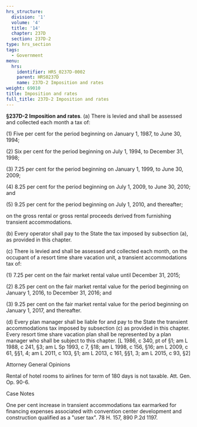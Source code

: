 ```yaml
---
hrs_structure:
  division: '1'
  volume: '4'
  title: '14'
  chapter: 237D
  section: 237D-2
type: hrs_section
tags:
  - Government
menu:
  hrs:
    identifier: HRS_0237D-0002
    parent: HRS0237D
    name: 237D-2 Imposition and rates
weight: 69010
title: Imposition and rates
full_title: 237D-2 Imposition and rates
---
```

**§237D-2 Imposition and rates**. (a) There is levied and shall be assessed and collected each month a tax of:

(1) Five per cent for the period beginning on January 1, 1987, to June 30, 1994;

(2) Six per cent for the period beginning on July 1, 1994, to December 31, 1998;

(3) 7.25 per cent for the period beginning on January 1, 1999, to June 30, 2009;

(4) 8.25 per cent for the period beginning on July 1, 2009, to June 30, 2010; and

(5) 9.25 per cent for the period beginning on July 1, 2010, and thereafter;

on the gross rental or gross rental proceeds derived from furnishing transient accommodations.

(b) Every operator shall pay to the State the tax imposed by subsection (a), as provided in this chapter.

(c) There is levied and shall be assessed and collected each month, on the occupant of a resort time share vacation unit, a transient accommodations tax of:

(1) 7.25 per cent on the fair market rental value until December 31, 2015;

(2) 8.25 per cent on the fair market rental value for the period beginning on January 1, 2016, to December 31, 2016; and

(3) 9.25 per cent on the fair market rental value for the period beginning on January 1, 2017, and thereafter.

(d) Every plan manager shall be liable for and pay to the State the transient accommodations tax imposed by subsection (c) as provided in this chapter. Every resort time share vacation plan shall be represented by a plan manager who shall be subject to this chapter. [L 1986, c 340, pt of §1; am L 1988, c 241, §3; am L Sp 1993, c 7, §18; am L 1998, c 156, §16; am L 2009, c 61, §§1, 4; am L 2011, c 103, §1; am L 2013, c 161, §§1, 3; am L 2015, c 93, §2]

Attorney General Opinions

Rental of hotel rooms to airlines for term of 180 days is not taxable. Att. Gen. Op. 90-6.

Case Notes

One per cent increase in transient accommodations tax earmarked for financing expenses associated with convention center development and construction qualified as a "user tax". 78 H. 157, 890 P.2d 1197.